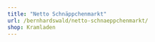 ```yaml
---
title: "Netto Schnäppchenmarkt"
url: /bernhardswald/netto-schnaeppchenmarkt/
shop: Kramladen
---
```

